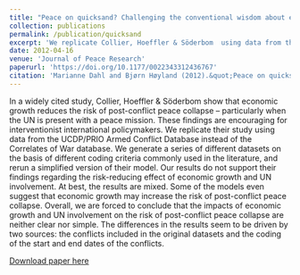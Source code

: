 ```yaml
---
title: "Peace on quicksand? Challenging the conventional wisdom about economic growth and post-conflict risks"
collection: publications
permalink: /publication/quicksand
excerpt: 'We replicate Collier, Hoeffler & Söderbom  using data from the UCDP/PRIO Armed Conflict Database instead of the Correlates of War database, finding substantive differences. '
date: 2012-04-16
venue: 'Journal of Peace Research'
paperurl: 'https://doi.org/10.1177/0022343312436767'
citation: 'Marianne Dahl and Bjørn Høyland (2012).&quot;Peace on quicksand? Challenging the conventional wisdom about economic growth and post-conflict risks.&quot;<i> Journal of Peace Research</i>  49 (3) 423 - 429.'
---
```

In a widely cited study, Collier, Hoeffler & Söderbom show that economic growth reduces the risk of post-conflict peace collapse – particularly when the UN is present with a peace mission. These findings are encouraging for interventionist international policymakers. We replicate their study using data from the UCDP/PRIO Armed Conflict Database instead of the Correlates of War database. We generate a series of different datasets on the basis of different coding criteria commonly used in the literature, and rerun a simplified version of their model. Our results do not support their findings regarding the risk-reducing effect of economic growth and UN involvement. At best, the results are mixed. Some of the models even suggest that economic growth may increase the risk of post-conflict peace collapse. Overall, we are forced to conclude that the impacts of economic growth and UN involvement on the risk of post-conflict peace collapse are neither clear nor simple. The differences in the results seem to be driven by two sources: the conflicts included in the original datasets and the coding of the start and end dates of the conflicts.

[Download paper here](http://journals.sagepub.com/doi/pdf/10.1177/0022343312436767)
